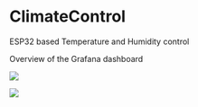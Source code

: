 # ClimateControl
ESP32 based Temperature and Humidity control

Overview of the Grafana dashboard

![](https://user-images.githubusercontent.com/10976047/63587230-a9c34a80-c5a3-11e9-97c1-ef5de369efe6.PNG)

![](https://user-images.githubusercontent.com/10976047/63587232-a9c34a80-c5a3-11e9-81ff-90fc9bc664e8.png)
